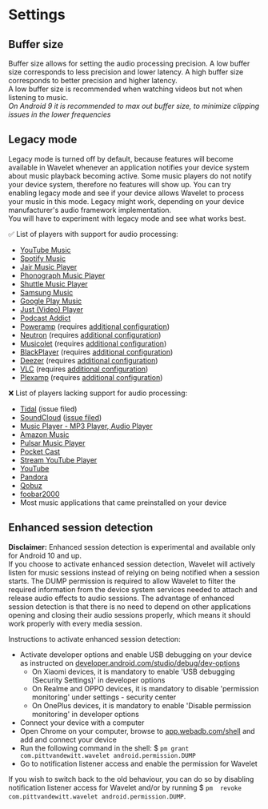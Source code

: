 # Settings

## Buffer size

Buffer size allows for setting the audio processing precision. A low buffer size corresponds to less precision and lower latency. A high buffer size corresponds to better precision and higher latency.  
A low buffer size is recommended when watching videos but not when listening to music.  
*On Android 9 it is recommended to max out buffer size, to minimize clipping issues in the lower frequencies*

## Legacy mode

Legacy mode is turned off by default, because features will become available in Wavelet whenever an application notifies your device system about music playback becoming active.  Some music players do not notify your device system, therefore no features will show up. You can try enabling legacy mode and see if your device allows Wavelet to process your music in this mode. Legacy might work, depending on your device manufacturer's audio framework implementation.  
You will have to experiment with legacy mode and see what works best.

:white_check_mark: List of players with support for audio processing:

* [YouTube Music](https://play.google.com/store/apps/details?id=com.google.android.apps.youtube.music)
* [Spotify Music](https://play.google.com/store/apps/details?id=com.spotify.music)
* [Jair Music Player](https://play.google.com/store/apps/details?id=aj.jair.music)
* [Phonograph Music Player](https://play.google.com/store/apps/details?id=com.kabouzeid.gramophone)
* [Shuttle Music Player](https://play.google.com/store/apps/details?id=another.music.player)
* [Samsung Music](https://play.google.com/store/apps/details?id=com.sec.android.app.music)
* [Google Play Music](https://play.google.com/store/apps/details?id=com.google.android.music)
* [Just (Video) Player](https://play.google.com/store/apps/details?id=com.brouken.player)
* [Podcast Addict](https://play.google.com/store/apps/details?id=com.bambuna.podcastaddict)
* [Poweramp](https://play.google.com/store/apps/details?id=com.maxmpz.audioplayer) (requires [additional configuration](/Configuration#poweramp))
* [Neutron](https://play.google.com/store/apps/details?id=com.neutroncode.mp) (requires [additional configuration](/Configuration#neutron))
* [Musicolet](https://play.google.com/store/apps/details?id=in.krosbits.musicolet) (requires [additional configuration](/Configuration#musicolet))
* [BlackPlayer](https://play.google.com/store/apps/details?id=com.musicplayer.blackplayerfree) (requires [additional configuration](/Configuration#blackplayer))
* [Deezer](https://play.google.com/store/apps/details?id=deezer.android.app) (requires [additional configuration](/Configuration#deezer))
* [VLC](https://play.google.com/store/apps/details?id=org.videolan.vlc) (requires [additional configuration](/Configuration#vlc))
* [Plexamp](https://play.google.com/store/apps/details?id=tv.plex.labs.plexamp) (requires [additional configuration](/Configuration#plexamp))

❌ List of players lacking support for audio processing:

* [Tidal](https://play.google.com/store/apps/details?id=com.aspiro.tidal) (issue filed)
* [SoundCloud](https://play.google.com/store/apps/details?id=com.soundcloud.android) ([issue filed](https://help.soundcloud.com/requests/483626/))
* [Music Player - MP3 Player, Audio Player](https://play.google.com/store/apps/details?id=musicplayer.musicapps.music.mp3player)
* [Amazon Music](https://play.google.com/store/apps/details?id=com.amazon.mp3)
* [Pulsar Music Player](https://play.google.com/store/apps/details?id=com.rhmsoft.pulsar)
* [Pocket Cast](https://play.google.com/store/apps/details?id=au.com.shiftyjelly.pocketcasts)
* [Stream YouTube Player](https://play.google.com/store/apps/details?id=com.djit.apps.stream)
* [YouTube](https://play.google.com/store/apps/details?id=com.google.android.youtube)
* [Pandora](https://play.google.com/store/apps/details?id=com.pandora.android)
* [Qobuz](https://play.google.com/store/apps/details?id=com.qobuz.music)
* [foobar2000](https://play.google.com/store/apps/details?id=com.foobar2000.foobar2000)
* Most music applications that came preinstalled on your device

## Enhanced session detection

**Disclaimer:** Enhanced session detection is experimental and available only for Android 10 and up.  
If you choose to activate enhanced session detection, Wavelet will actively listen for music sessions instead of relying on being notified when a session starts. The DUMP permission is required to allow Wavelet to filter the required information from the device system services needed to attach and release audio effects to audio sessions. The advantage of enhanced session detection is that there is no need to depend on other applications opening and closing their audio sessions properly, which means it should work properly with every media session.

Instructions to activate enhanced session detection:

- Activate developer options and enable USB debugging on your device as instructed on [developer.android.com/studio/debug/dev-options]
    - On Xiaomi devices, it is mandatory to enable 'USB debugging (Security Settings)' in developer options
    - On Realme and OPPO devices, it is mandatory to disable 'permission monitoring' under settings - security center
    - On OnePlus devices, it is mandatory to enable 'Disable permission monitoring' in developer options
- Connect your device with a computer
- Open Chrome on your computer, browse to [app.webadb.com/shell] and add and connect your device
- Run the following command in the shell: $ `pm grant com.pittvandewitt.wavelet android.permission.DUMP`
- Go to notification listener access and enable the permission for Wavelet

If you wish to switch back to the old behaviour, you can do so by disabling notification listener access for Wavelet and/or by running $ `pm  revoke com.pittvandewitt.wavelet android.permission.DUMP`.

[app.webadb.com/shell]: https://app.webadb.com/shell
[developer.android.com/studio/debug/dev-options]: https://developer.android.com/studio/debug/dev-options.html#enable